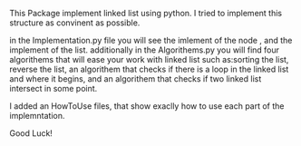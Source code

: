 This Package implement linked list using python.
I tried to implement this structure as convinent as possible.

in the Implementation.py file you will see the imlement of the node , and the implement of the list.
additionally in the Algorithems.py  you will find four algorithems that will ease your work with linked list such as:sorting the list, reverse the list, an algorithem that checks if there is a loop in the linked list and where it begins, and an algorithem that checks if two linked list intersect in some point.

I added an HowToUse files, that show exaclly how to use each part of the implemntation.

Good Luck!

   

  
